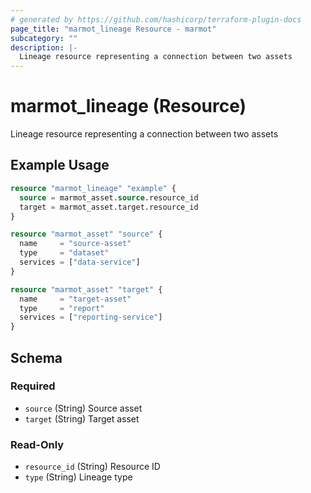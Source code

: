 ```yaml
---
# generated by https://github.com/hashicorp/terraform-plugin-docs
page_title: "marmot_lineage Resource - marmot"
subcategory: ""
description: |-
  Lineage resource representing a connection between two assets
---
```


# marmot_lineage (Resource)

Lineage resource representing a connection between two assets

## Example Usage

```terraform
resource "marmot_lineage" "example" {
  source = marmot_asset.source.resource_id
  target = marmot_asset.target.resource_id
}

resource "marmot_asset" "source" {
  name     = "source-asset"
  type     = "dataset"
  services = ["data-service"]
}

resource "marmot_asset" "target" {
  name     = "target-asset"
  type     = "report"
  services = ["reporting-service"]
}
```

<!-- schema generated by tfplugindocs -->
## Schema

### Required

- `source` (String) Source asset
- `target` (String) Target asset

### Read-Only

- `resource_id` (String) Resource ID
- `type` (String) Lineage type
